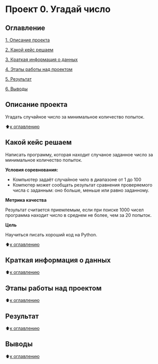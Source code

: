 # Проект 0. Угадай число

## Оглавление
[1. Описание проекта](https://github.com/SurenAleksanian/SF_DS_course/blob/main/project_0/readme.md#%D0%BE%D0%BF%D0%B8%D1%81%D0%B0%D0%BD%D0%B8%D0%B5-%D0%BF%D1%80%D0%BE%D0%B5%D0%BA%D1%82%D0%B0)

[2. Какой кейс решаем](https://github.com/SurenAleksanian/SF_DS_course/blob/main/project_0/readme.md#%D0%BA%D0%B0%D0%BA%D0%BE%D0%B9-%D0%BA%D0%B5%D0%B9%D1%81-%D1%80%D0%B5%D1%88%D0%B0%D0%B5%D0%BC)

[3. Краткая информация о данных](https://github.com/SurenAleksanian/SF_DS_course/blob/main/project_0/readme.md#%25%D0%9A%D1%80%D0%B0%D1%82%D0%BA%D0%B0%D1%8F-%D0%B8%D0%BD%D1%84%D0%BE%D1%80%D0%BC%D0%B0%D1%86%D0%B8%D1%8F-%D0%BE-%D0%B4%D0%B0%D0%BD%D0%BD%D1%8B%D1%85)

[4. Этапы работы над проектом](https://github.com/SurenAleksanian/SF_DS_course/blob/main/project_0/readme.md#%D1%8D%D1%82%D0%B0%D0%BF%D1%8B-%D1%80%D0%B0%D0%B1%D0%BE%D1%82%D1%8B-%D0%BD%D0%B0%D0%B4-%D0%BF%D1%80%D0%BE%D0%B5%D0%BA%D1%82%D0%BE%D0%BC)

[5. Результат](https://github.com/SurenAleksanian/SF_DS_course/blob/main/project_0/readme.md#%D1%80%D0%B5%D0%B7%D1%83%D0%BB%D1%8C%D1%82%D0%B0%D1%82)

[6. Выводы](https://github.com/SurenAleksanian/SF_DS_course/blob/main/project_0/readme.md#%D0%B2%D1%8B%D0%B2%D0%BE%D0%B4%D1%8B)

## Описание проекта
Угадать случайное число за минимальное количество попыток.

:arrow_up:[к оглавлению](https://github.com/SurenAleksanian/SF_DS_course/blob/main/project_0/readme.md#%D0%BE%D0%B3%D0%BB%D0%B0%D0%B2%D0%BB%D0%B5%D0%BD%D0%B8%D0%B5)

## Какой кейс решаем
Написать программу, которая находит случаное заданное число за минимальное количество попыток.

**Условия соревнования:**
- Компьютер задаёт случайное чило в диапазоне от 1 до 100
- Компютер может сообщать результат сравнения проверяемого числа с заданным: оно больше, меньше или равно заданному.

**Метрика качества**

Результат считается приемлемым, если при поиске 1000 чисел программа находит число в среднем не более, чем за 20 попыток.

**Цель**

Научиться писать хороший код на Python.

:arrow_up:[к оглавлению](https://github.com/SurenAleksanian/SF_DS_course/blob/main/project_0/readme.md#%D0%BE%D0%B3%D0%BB%D0%B0%D0%B2%D0%BB%D0%B5%D0%BD%D0%B8%D0%B5)

## Краткая информация о данных

:arrow_up:[к оглавлению](https://github.com/SurenAleksanian/SF_DS_course/blob/main/project_0/readme.md#%D0%BE%D0%B3%D0%BB%D0%B0%D0%B2%D0%BB%D0%B5%D0%BD%D0%B8%D0%B5)

## Этапы работы над проектом

:arrow_up:[к оглавлению](https://github.com/SurenAleksanian/SF_DS_course/blob/main/project_0/readme.md#%D0%BE%D0%B3%D0%BB%D0%B0%D0%B2%D0%BB%D0%B5%D0%BD%D0%B8%D0%B5)

## Результат

:arrow_up:[к оглавлению](https://github.com/SurenAleksanian/SF_DS_course/blob/main/project_0/readme.md#%D0%BE%D0%B3%D0%BB%D0%B0%D0%B2%D0%BB%D0%B5%D0%BD%D0%B8%D0%B5)

## Выводы

:arrow_up:[к оглавлению](https://github.com/SurenAleksanian/SF_DS_course/blob/main/project_0/readme.md#%D0%BE%D0%B3%D0%BB%D0%B0%D0%B2%D0%BB%D0%B5%D0%BD%D0%B8%D0%B5)
